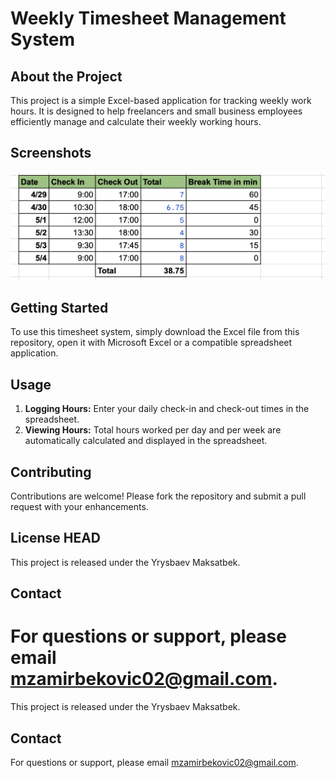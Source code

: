 # Weekly Timesheet Management System

## About the Project
This project is a simple Excel-based application for tracking weekly work hours. It is designed to help freelancers and small business employees efficiently manage and calculate their weekly working hours.

## Screenshots

![screenshot](screenshot.png)

## Getting Started
To use this timesheet system, simply download the Excel file from this repository, open it with Microsoft Excel or a compatible spreadsheet application.

## Usage
1. **Logging Hours:** Enter your daily check-in and check-out times in the spreadsheet.
2. **Viewing Hours:** Total hours worked per day and per week are automatically calculated and displayed in the spreadsheet.

## Contributing
Contributions are welcome! Please fork the repository and submit a pull request with your enhancements.

## License HEAD
This project is released under the Yrysbaev Maksatbek.

## Contact
For questions or support, please email mzamirbekovic02@gmail.com.
=======
This project is released under the Yrysbaev Maksatbek.

## Contact
For questions or support, please email mzamirbekovic02@gmail.com.

